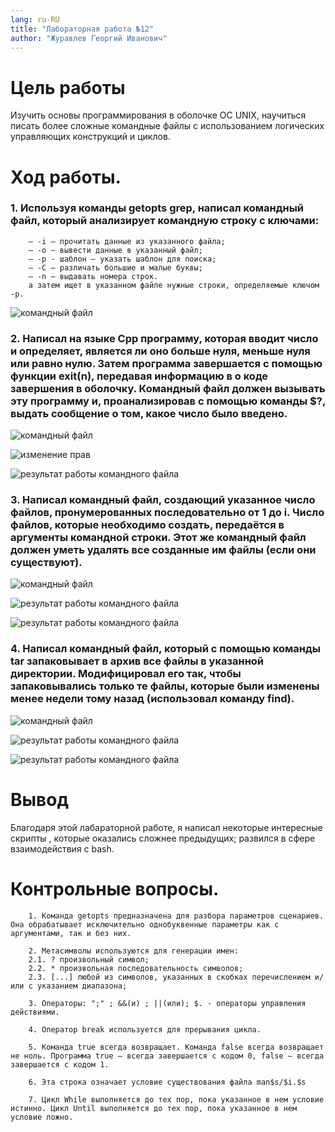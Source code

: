 ```yaml
---
lang: ru-RU
title: "Лабораторная работа №12"
author: "Журавлев Георгий Иванович"
---
```


# Цель работы
 Изучить основы программирования в оболочке ОС UNIX, научиться писать более сложные командные файлы с использованием логических управляющих конструкций и циклов.

# Ход работы.

### 1. Используя команды getopts grep, написал командный файл, который анализирует командную строку с ключами:
        – -i — прочитать данные из указанного файла;
        – -o — вывести данные в указанный файл;
        – -p - шаблон — указать шаблон для поиска;
        – -C — различать большие и малые буквы;
        – -n — выдавать номера строк.
        а затем ищет в указанном файле нужные строки, определяемые ключом -p.
![командный файл](screens/01.jpg)

### 2. Написал на языке Cpp программу, которая вводит число и определяет, является ли оно больше нуля, меньше нуля или равно нулю. Затем программа завершается с помощью функции exit(n), передавая информацию в о коде завершения в оболочку. Командный файл должен вызывать эту программу и, проанализировав с помощью команды $?, выдать сообщение о том, какое число было введено.
![командный файл](screens/02.jpg)

![изменение прав](screens/03.jpg)

![результат работы командного файла](screens/04.jpg)

### 3. Написал командный файл, создающий указанное число файлов, пронумерованных последовательно от 1 до i. Число файлов, которые необходимо создать, передаётся в аргументы командной строки. Этот же командный файл должен уметь удалять все созданные им файлы (если они существуют).
![командный файл](screens/05.jpg)

![результат работы командного файла](screens/06.jpg)

![результат работы командного файла](screens/07.jpg)

### 4. Написал командный файл, который с помощью команды tar запаковывает в архив все файлы в указанной директории. Модифицировал его так, чтобы запаковывались только те файлы, которые были изменены менее недели тому назад (использовал команду find).
![командный файл](screens/10.jpg)

![результат работы командного файла](screens/11.jpg)

![результат работы командного файла](screens/09.jpg)

# Вывод
Благодаря этой лабараторной работе, я написал некоторые интересные скрипты , которые оказались сложнее предыдущих; развился в сфере взаимодействия с bash.

# Контрольные вопросы.

        1. Команда getopts предназначена для разбора параметров сценариев. Она обрабатывает исключительно однобуквенные параметры как с аргументами, так и без них.

        2. Метасимволы используются для генерации имен:
        2.1. ? произвольный символ;
        2.2. * произвольная последовательность символов;
        2.3. [...] любой из символов, указанных в скобках перечислением и/или с указанием диапазона;

        3. Операторы: ";" ; &&(и) ; ||(или); $. - операторы управления действиями.

        4. Оператор break используется для прерывания цикла.

        5. Команда true всегда возвращает. Команда false всегда возвращает не ноль. Программа true – всегда завершается с кодом 0, false – всегда завершается с кодом 1.

        6. Эта строка означает условие существования файла man$s/$i.$s

        7. Цикл While выполняется до тех пор, пока указанное в нем условие истинно. Цикл Until выполняется до тех пор, пока указанное в нем условие ложно.
